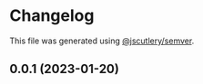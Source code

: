 # Changelog

This file was generated using [@jscutlery/semver](https://github.com/jscutlery/semver).

## 0.0.1 (2023-01-20)

